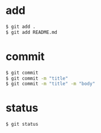 
# add

```bash
$ git add .
$ git add README.md
```

# commit

```bash
$ git commit
$ git commit -m "title"
$ git commit -m "title" -m "body"
```

# status

```bash
$ git status
```

<!-- 
add: 将文件增加到暂存区
commit: 将暂存区的文件添加到储存区中
status: 显示工作树状态
-->